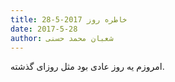 ```yaml
---
title: خاطره روز 2017-5-28
date: 2017-5-28
author: شعبان محمد حسنی
---
```


امروزم یه روز عادی بود مثل روزای گذشته.